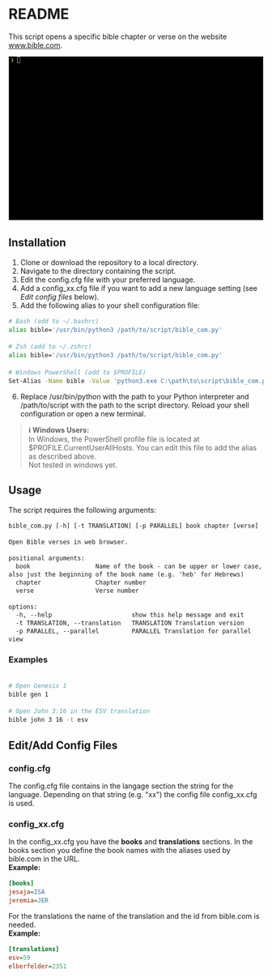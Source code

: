 # README

This script opens a specific bible chapter or verse on the website www.bible.com.

<img src="bible_com.gif" alt="bible_com" />

## Installation

1. Clone or download the repository to a local directory.
2. Navigate to the directory containing the script.
3. Edit the config.cfg file with your preferred language.
4. Add a config_xx.cfg file if you want to add a new language setting (see *Edit config files* below).
5. Add the following alias to your shell configuration file:

```bash
# Bash (add to ~/.bashrc)
alias bible='/usr/bin/python3 /path/to/script/bible_com.py'

# Zsh (add to ~/.zshrc)
alias bible='/usr/bin/python3 /path/to/script/bible_com.py'

# Windows PowerShell (add to $PROFILE)
Set-Alias -Name bible -Value 'python3.exe C:\path\to\script\bible_com.py'
```
6. Replace /usr/bin/python with the path to your Python interpreter and /path/to/script with the path to the script directory.
Reload your shell configuration or open a new terminal.

> **ℹ️ Windows Users:**  
> In Windows, the PowerShell profile file is located at $PROFILE.CurrentUserAllHosts. You can edit this file to add the alias as described above.  
> Not tested in windows yet.

## Usage

The script requires the following arguments:

```text
bible_com.py [-h] [-t TRANSLATION] [-p PARALLEL] book chapter [verse]

Open Bible verses in web browser.

positional arguments:
  book                  Name of the book - can be upper or lower case, also just the beginning of the book name (e.g. 'heb' for Hebrews)
  chapter               Chapter number
  verse                 Verse number

options:
  -h, --help                      show this help message and exit
  -t TRANSLATION, --translation   TRANSLATION Translation version
  -p PARALLEL, --parallel         PARALLEL Translation for parallel view
```

### Examples

```bash

# Open Genesis 1
bible gen 1

# Open John 3:16 in the ESV translation
bible john 3 16 -t esv
```

## Edit/Add Config Files

### config.cfg
The config.cfg file contains in the langage section the string for the language. Depending on that string (e.g. "xx") the config file config_xx.cfg is used.
### config_xx.cfg
In the config_xx.cfg you have the **books** and **translations** sections. In the books section you define the book names with the aliases used by bible.com in the URL.  
**Example:**
```cfg
[books]
jesaja=ISA
jeremia=JER
```
For the translations the name of the translation and the id from bible.com is needed.  
**Example:**
```cfg
[translations]
esv=59
elberfelder=2351
```
